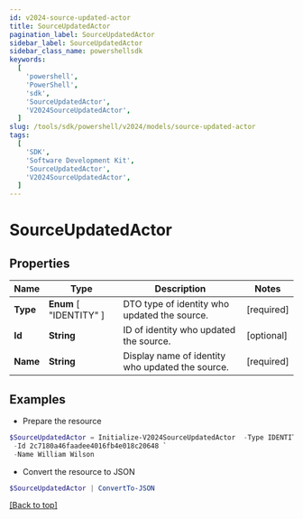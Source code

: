 ```yaml
---
id: v2024-source-updated-actor
title: SourceUpdatedActor
pagination_label: SourceUpdatedActor
sidebar_label: SourceUpdatedActor
sidebar_class_name: powershellsdk
keywords:
  [
    'powershell',
    'PowerShell',
    'sdk',
    'SourceUpdatedActor',
    'V2024SourceUpdatedActor',
  ]
slug: /tools/sdk/powershell/v2024/models/source-updated-actor
tags:
  [
    'SDK',
    'Software Development Kit',
    'SourceUpdatedActor',
    'V2024SourceUpdatedActor',
  ]
---
```


# SourceUpdatedActor

## Properties

| Name | Type | Description | Notes |
| --- | --- | --- | --- |
| **Type** | **Enum** [ "IDENTITY" ] | DTO type of identity who updated the source. | [required] |
| **Id** | **String** | ID of identity who updated the source. | [optional] |
| **Name** | **String** | Display name of identity who updated the source. | [required] |

## Examples

- Prepare the resource

```powershell
$SourceUpdatedActor = Initialize-V2024SourceUpdatedActor  -Type IDENTITY `
 -Id 2c7180a46faadee4016fb4e018c20648 `
 -Name William Wilson
```

- Convert the resource to JSON

```powershell
$SourceUpdatedActor | ConvertTo-JSON
```

[[Back to top]](#)
